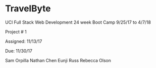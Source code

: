 # TravelByte

UCI Full Stack Web Development 24 week Boot Camp 9/25/17 to 4/7/18

Project # 1

Assigned: 11/13/17

Due: 11/30/17

Sam Orpilla
Nathan Chen
Eunji Russ
Rebecca Olson


